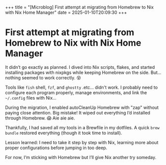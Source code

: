 +++
title = "[Microblog] First attempt at migrating from Homebrew to Nix with Nix Home Manager"
date = 2025-01-10T20:09:30
+++

# First attempt at migrating from Homebrew to Nix with Nix Home Manager

It didn’t go exactly as planned. I dived into Nix scripts, flakes, and started installing packages with nixpkgs while keeping Homebrew on the side.
But... nothing seemed to work correctly. 😵

Tools like `fish` shell, `fzf`, and `ghostty` .etc... didn't work.
I probably need to configure each program properly, manage environments, and link the `~/.config` files with Nix...

During the migration, I enabled autoCleanUp Homebrew with "zap" without paying close attention. Big mistake! It wiped out everything I’d installed through Homebrew. 😱 Aie aie aie.

Thankfully, I had saved all my tools in a Brewfile in my dotfiles. A quick `brew bundle` restored everything (though it took time to install).

Lesson learned: I need to take it step by step with Nix, learning more about proper configurations before jumping in too deep.

For now, I’m sticking with Homebrew but I’ll give Nix another try someday.
